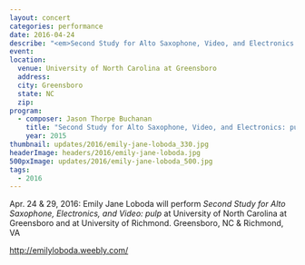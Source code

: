 ```yaml
---
layout: concert
categories: performance
date: 2016-04-24
describe: "<em>Second Study for Alto Saxophone, Video, and Electronics: pulp</em> (2015), Emily Jane Loboda."
event:
location:
  venue: University of North Carolina at Greensboro
  address:
  city: Greensboro
  state: NC
  zip:
program:
  - composer: Jason Thorpe Buchanan
    title: "Second Study for Alto Saxophone, Video, and Electronics: pulp"
    year: 2015
thumbnail: updates/2016/emily-jane-loboda_330.jpg
headerImage: headers/2016/emily-jane-loboda.jpg
500pxImage: updates/2016/emily-jane-loboda_500.jpg
tags:
  - 2016
---
```


Apr. 24 & 29, 2016: Emily Jane Loboda will perform *Second Study for Alto Saxophone, Electronics, and Video: pulp* at University of North Carolina at Greensboro and at University of Richmond. Greensboro, NC & Richmond, VA

http://emilyloboda.weebly.com/
